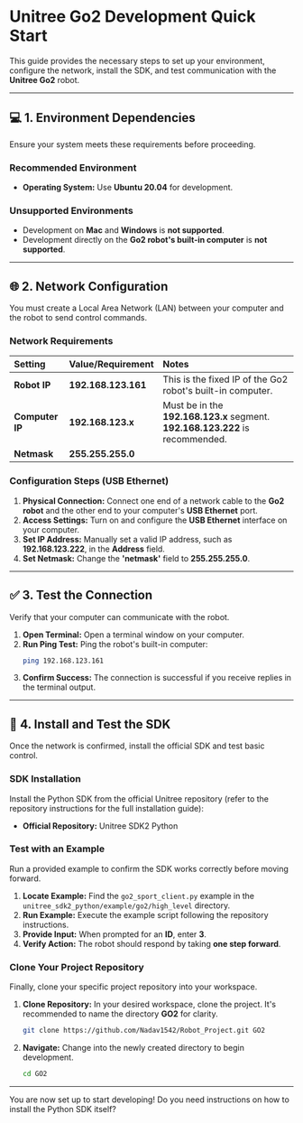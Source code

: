 # Unitree Go2 Development Quick Start

This guide provides the necessary steps to set up your environment, configure the network, install the SDK, and test communication with the **Unitree Go2** robot.

-----

## 💻 1. Environment Dependencies

Ensure your system meets these requirements before proceeding.

### Recommended Environment

  * **Operating System:** Use **Ubuntu 20.04** for development.

### Unsupported Environments

  * Development on **Mac** and **Windows** is **not supported**.
  * Development directly on the **Go2 robot's built-in computer** is **not supported**.

-----

## 🌐 2. Network Configuration

You must create a Local Area Network (LAN) between your computer and the robot to send control commands.

### Network Requirements

| Setting | Value/Requirement | Notes |
| :--- | :--- | :--- |
| **Robot IP** | **192.168.123.161** | This is the fixed IP of the Go2 robot's built-in computer. |
| **Computer IP** | **192.168.123.x** | Must be in the **192.168.123.x** segment. **192.168.123.222** is recommended. |
| **Netmask** | **255.255.255.0** | |

### Configuration Steps (USB Ethernet)

1.  **Physical Connection:** Connect one end of a network cable to the **Go2 robot** and the other end to your computer's **USB Ethernet** port.
2.  **Access Settings:** Turn on and configure the **USB Ethernet** interface on your computer.
3.  **Set IP Address:** Manually set a valid IP address, such as **192.168.123.222**, in the **Address** field.
4.  **Set Netmask:** Change the **'netmask'** field to **255.255.255.0**.

-----

## ✅ 3. Test the Connection

Verify that your computer can communicate with the robot.

1.  **Open Terminal:** Open a terminal window on your computer.
2.  **Run Ping Test:** Ping the robot's built-in computer:
    ```bash
    ping 192.168.123.161
    ```
3.  **Confirm Success:** The connection is successful if you receive replies in the terminal output.

-----

## 🚀 4. Install and Test the SDK

Once the network is confirmed, install the official SDK and test basic control.

### SDK Installation

Install the Python SDK from the official Unitree repository (refer to the repository instructions for the full installation guide):

  * **Official Repository:** Unitree SDK2 Python

### Test with an Example

Run a provided example to confirm the SDK works correctly before moving forward.

1.  **Locate Example:** Find the `go2_sport_client.py` example in the `unitree_sdk2_python/example/go2/high_level` directory.
2.  **Run Example:** Execute the example script following the repository instructions.
3.  **Provide Input:** When prompted for an **ID**, enter **3**.
4.  **Verify Action:** The robot should respond by taking **one step forward**.

### Clone Your Project Repository

Finally, clone your specific project repository into your workspace.

1.  **Clone Repository:** In your desired workspace, clone the project. It's recommended to name the directory **GO2** for clarity.
    ```bash
    git clone https://github.com/Nadav1542/Robot_Project.git GO2
    ```
2.  **Navigate:** Change into the newly created directory to begin development.
    ```bash
    cd GO2
    ```

-----

You are now set up to start developing\! Do you need instructions on how to install the Python SDK itself?
